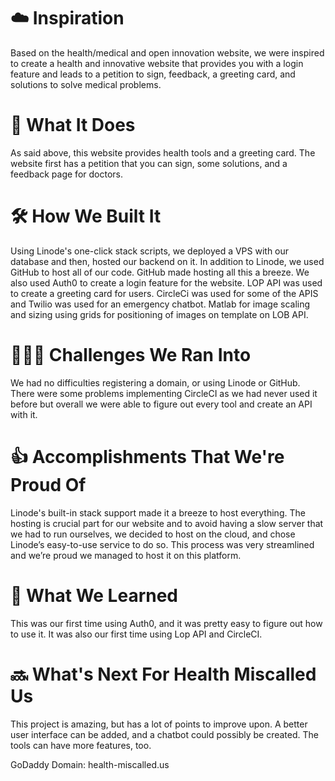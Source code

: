 # ☁️ Inspiration
Based on the health/medical and open innovation website, we were inspired to create a health and innovative website that provides you with a login feature and leads to a petition to sign, feedback, a greeting card, and solutions to solve medical problems.

# 🚧 What It Does
As said above, this website provides health tools and a greeting card. The website first has a petition that you can sign, some solutions, and a feedback page for doctors. 

# 🛠️ How We Built It
Using Linode's one-click stack scripts, we deployed a VPS with our database and then, hosted our backend on it. In addition to Linode, we used GitHub to host all of our code. GitHub made hosting all this a breeze. We also used Auth0 to create a login feature for the website. LOP API was used to create a greeting card for users. CircleCi was used for some of the APIS and Twilio was used for an emergency chatbot. Matlab for image scaling and sizing using grids for positioning of images on template on LOB API. 

# 👨🏾‍💻 Challenges We Ran Into
We had no difficulties registering a domain, or using Linode or GitHub. There were some problems implementing CircleCI as we had never used it before but overall we were able to figure out every tool and create an API with it.

# 👍 Accomplishments That We're Proud Of
Linode's built-in stack support made it a breeze to host everything. The hosting is crucial part for our website and to avoid having a slow server that we had to run ourselves, we decided to host on the cloud, and chose Linode’s easy-to-use service to do so. This process was very streamlined and we’re proud we managed to host it on this platform.

# 📙 What We Learned
This was our first time using Auth0, and it was pretty easy to figure out how to use it. It was also our first time using Lop API and CircleCI.

# 🔜 What's Next For Health Miscalled Us
This project is amazing, but has a lot of points to improve upon. A better user interface can be added, and a chatbot could possibly be created. The tools can have more features, too.

GoDaddy Domain: health-miscalled.us
